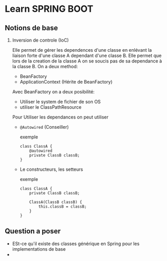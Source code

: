 # Learn SPRING BOOT 

## Notions de base
1. Inversion de controle (IoC)
   
   Elle permet de gérer les dependences d'une classe en enlévant la liaison forte d'une classe A dependant d'une classe B. Elle permet que lors de la creation de la classe A on se soucis pas de sa dependance à la classe B.
   On a deux method:
   - BeanFactory
   - ApplicationContext (Hérite de BeanFactory)

   Avec BeanFactory on a deux posibilité:
   - Utiliser le system de fichier de son OS
   - utiliser le ClassPathResource

    Pour Utiliser les dependances on peut utiliser
    - `@Autowired` (Conseiller)

        exemple
        ```
        class ClassA {
            @autowired
            private ClassB classB;
        }
        ```
    - Le constructeurs, les setteurs
  
        exemple
        ```
        class ClassA {
            private ClassB classB;

            ClassA(ClassB classB) {
                this.classB = classB;
            }
        }
        ```


## Question a poser
- ESt-ce qu'il existe des classes générique en Spring pour les implementations de base
- 